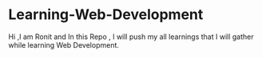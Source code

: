 # Learning-Web-Development
Hi ,I am Ronit and In this Repo , I will push my all learnings that I will gather while learning Web Development. 
